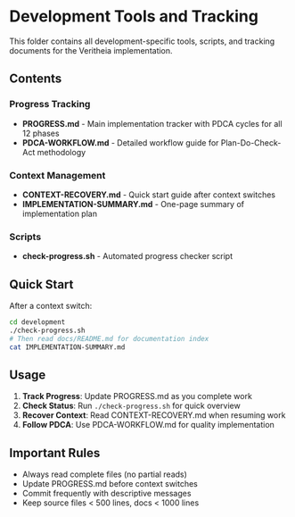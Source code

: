 # Development Tools and Tracking

This folder contains all development-specific tools, scripts, and tracking documents for the Veritheia implementation.

## Contents

### Progress Tracking
- **PROGRESS.md** - Main implementation tracker with PDCA cycles for all 12 phases
- **PDCA-WORKFLOW.md** - Detailed workflow guide for Plan-Do-Check-Act methodology

### Context Management
- **CONTEXT-RECOVERY.md** - Quick start guide after context switches
- **IMPLEMENTATION-SUMMARY.md** - One-page summary of implementation plan

### Scripts
- **check-progress.sh** - Automated progress checker script

## Quick Start

After a context switch:
```bash
cd development
./check-progress.sh
# Then read docs/README.md for documentation index
cat IMPLEMENTATION-SUMMARY.md
```

## Usage

1. **Track Progress**: Update PROGRESS.md as you complete work
2. **Check Status**: Run `./check-progress.sh` for quick overview
3. **Recover Context**: Read CONTEXT-RECOVERY.md when resuming work
4. **Follow PDCA**: Use PDCA-WORKFLOW.md for quality implementation

## Important Rules

- Always read complete files (no partial reads)
- Update PROGRESS.md before context switches
- Commit frequently with descriptive messages
- Keep source files < 500 lines, docs < 1000 lines